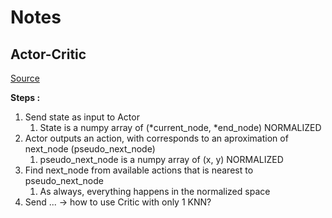 # Notes

## Actor-Critic

[Source](https://arxiv.org/pdf/1512.07679.pdf)

**Steps :**

1. Send state as input to Actor
    1. State is a numpy array of (*current_node, *end_node) NORMALIZED
2. Actor outputs an action, with corresponds to an aproximation of next_node (pseudo_next_node)
    1. pseudo_next_node is a numpy array of (x, y) NORMALIZED
3. Find next_node from available actions that is nearest to pseudo_next_node
    1. As always, everything happens in the normalized space
4. Send ... -> how to use Critic with only 1 KNN?
